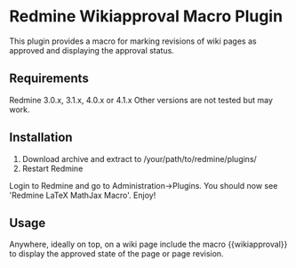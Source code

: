 Redmine Wikiapproval Macro Plugin
==================================

This plugin provides a macro for marking revisions of wiki pages as approved and displaying the approval status.

Requirements
------------

Redmine 3.0.x, 3.1.x, 4.0.x or 4.1.x
Other versions are not tested but may work.

Installation
------------
1. Download archive and extract to /your/path/to/redmine/plugins/
2. Restart Redmine

Login to Redmine and go to Administration->Plugins. You should now see 'Redmine LaTeX MathJax Macro'. Enjoy!

Usage
------------
Anywhere, ideally on top, on a wiki page include the macro {{wikiapproval}} to display the approved state of the page or page revision.
